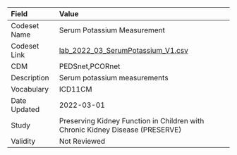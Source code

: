|Field        |Value                                                                         |
|:------------|:-----------------------------------------------------------------------------|
|Codeset Name |Serum Potassium Measurement                                                   |
|Codeset Link |[lab_2022_03_SerumPotassium_V1.csv](https://github.com/PEDSnet/Variable-Dictionary/blob/main/lab_meas/lab_2022_03_SerumPotassium_V1.csv)|
|CDM          |PEDSnet,PCORnet                                                               |
|Description  |Serum potassium measurements                                                  |
|Vocabulary   |ICD11CM                                                                       |
|Date Updated |2022-03-01                                                                    |
|Study        |Preserving Kidney Function in Children with Chronic Kidney Disease (PRESERVE) |
|Validity     |Not Reviewed                                                                  |
